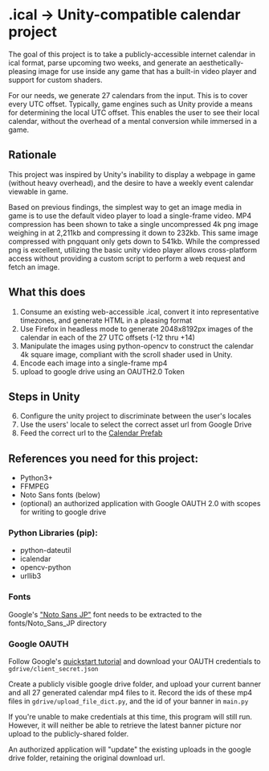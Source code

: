 # .ical -> Unity-compatible calendar project
The goal of this project is to take a publicly-accessible internet calendar in ical format, parse upcoming two weeks, 
and generate an aesthetically-pleasing image for use inside any game that has a built-in video player and support for custom shaders. 

For our needs, we generate 27 calendars from the input. This is to cover every UTC offset. 
Typically, game engines such as Unity provide a means for determining the local UTC offset. 
This enables the user to see their local calendar, without the overhead of a mental conversion while immersed in a game.

## Rationale
This project was inspired by Unity's inability to display a webpage in game (without heavy overhead), and the desire to have a weekly event calendar viewable in game.

Based on previous findings, the simplest way to get an image media in game is to use the default video player to load a single-frame video. 
MP4 compression has been shown to take a single uncompressed 4k png image weighing in at 2,211kb and compressing it down to 232kb. This same image compressed with pngquant only gets down to 541kb. 
While the compressed png is excellent, utilizing the basic unity video player allows cross-platform access without providing a custom script to perform a web request and fetch an image. 

## What this does
1. Consume an existing web-accessible .ical, convert it into representative timezones, 
and generate HTML in a pleasing format
2. Use Firefox in headless mode to generate 2048x8192px images of the calendar in each of the 27 UTC offsets (-12 thru +14)
3. Manipulate the images using python-opencv to construct the calendar 4k square image, compliant with the scroll shader used in Unity. 
4. Encode each image into a single-frame mp4 
5. upload to google drive using an OAUTH2.0 Token

## Steps in Unity

<ol start="6">
<li>Configure the unity project to discriminate between the user's locales</li>
<li>Use the users' locale to select the correct asset url from Google Drive</li>
<li>Feed the correct url to the <a href="https://github.com/AoiKamishiro/VRC_UdonEventCalendar">Calendar Prefab</a></li>
</ol>


## References you need for this project:
* Python3+
* FFMPEG
* Noto Sans fonts (below)
* (optional) an authorized application with Google OAUTH 2.0 with scopes for writing to google drive

### Python Libraries (pip):
* python-dateutil
* icalendar
* opencv-python
* urllib3

### Fonts
Google's ["Noto Sans JP"]("https://fonts.google.com/specimen/Noto+Sans+JP") font needs to be extracted to the fonts/Noto_Sans_JP directory


### Google OAUTH
Follow Google's [quickstart tutorial]("https://developers.google.com/drive/api/v3/quickstart/python") and download your 
OAUTH credentials to `gdrive/client_secret.json`

Create a publicly visible google drive folder, and upload your current banner and all 27 generated calendar mp4 files to it.
Record the ids of these mp4 files in `gdrive/upload_file_dict.py`, and the id of your banner in `main.py`

If you're unable to make credentials at this time, this program will still run. 
However, it will neither be able to retrieve the latest banner picture nor upload to the publicly-shared folder.  

An authorized application will "update" the existing uploads in the google drive folder, retaining the original download url.